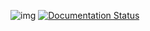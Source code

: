![img](https://ci.appveyor.com/api/projects/status/gmu6b3ltc80hr3k9?svg=true)
[![Documentation Status](https://readthedocs.org/projects/nadekobot/badge/?version=latest)](http://nadekobot.readthedocs.io/en/latest/?badge=latest)
